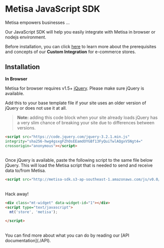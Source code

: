 # Metisa JavaScript SDK


Metisa empowers businesses ...

Our JavaScript SDK will help you easily integrate with Metisa in browser or nodejs environment.

Before installation, you can click [here](https://askmetisa.com/docs/integrations/custom-ecommerce.html) to learn more about the prerequisites and concepts of our **Custom Integration** for e-commerce stores.


## Installation

__In Browser__

Metisa for browser requires v1.5+ [jQuery](https://code.jquery.com/). Please make sure jQuery is available.

Add this to your base template file if your site uses an older version of jQuery or does not use it at all.
> **Note:** adding this code block when your site already loads jQuery has a very slim chance of breaking your site due to differences between versions.

```html
<script src="https://code.jquery.com/jquery-3.2.1.min.js"
integrity="sha256-hwg4gsxgFZhOsEEamdOYGBf13FyQuiTwlAQgxVSNgt4="
crossorigin="anonymous"></script>
```
<br />
Once jQuery is available, paste the following script to the same file below jQuery. This will load the Metisa script that is needed to send and receive data to/from Metisa.

```html
<script src="http://metisa-sdk.s3-ap-southeast-1.amazonaws.com/js/v0.0/browser.js"></script>
```
<br />
Hack away!

```html
<div class="mt-widget" data-widget-id="1"></div>
<script type="text/javascript">
  mt('store', 'metisa');

</script>
```

<br />
You can find more about what you can do by reading our [API documentation](./API).
